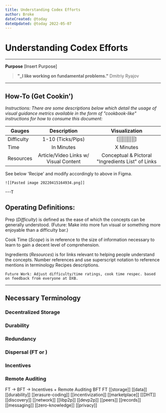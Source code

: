 ```yaml
---
title: Understanding Codex Efforts
author: Broke
dateCreated: @today
dateUpdated: @today 2022-05-07
---
```


# Understanding Codex Efforts
---

**Purpose**
[Insert Purpose]

>**"_I like working on fundamental problems."**
Dmitriy Ryajov

---

## **How-To (Get Cookin')**
*Instructions: There are some descriptions below which detail the usage of visual guidance metrics available in the form of "cookbook-like" instructions for how to consume this document:*

|  Gauges  |     Description    | Visualization |
| -------- | :-----------: |  :----------:  |
|Difficulty| 1-10 (Ticks/Pips) |  [&#124;&#124;&#124;&#124;&#124;&#124;&#124;&#124;&#124;&#124;]  | 
|Time      | In Minutes | X Minutes |
|Resources | Article/Video Links w/ Visual Content | Conceptual & Pictoral "Ingredients List" of Links|

See below 'Recipe' and modify accordingly to above in Figma.

	![[Pasted image 20220415164934.png]]
---T
## **Operating Definitions:**

Prep (*Difficulty*) is defined as the ease of which the concepts can be generally understood. (Future: Make into more fun visual or something more enjoyable than a difficulty bar.)

Cook Time (*Scope*) is in reference to the size of information necessary to learn to gain a decent level of comprehension.

Ingredients (*Resources*) is for links relevant to helping people understand the concepts. Number references and use superscript notation to reference mentions in terminology Recipes descriptions.

	Future Work: Adjust difficulty/time ratings, cook time respec. based on feedback from everyone at DXB.

---

## Necessary Terminology

### Decentralized Storage
### Durability
### Redundancy
### Dispersal (FT or )
### Incentives
### Remote Auditing

FT -> 
BFT -> Incentives + Remote Auditing
BFT
FT
[[storage]]
[[data]]
[[durability]] 
[[erasure-coding]]
[[incentivization]]
[[marketplace]]
[[DHT]]
[[discovery]]
[[network]]
[[libp2p]]
[[devp2p]]
[[peers]]
[[records]]
[[messaging]]
[[zero-knowledge]]
[[privacy]]